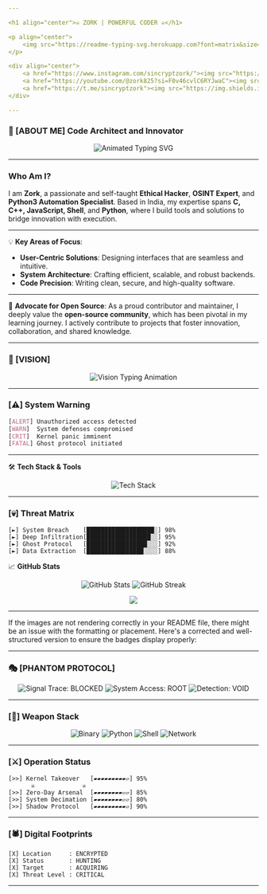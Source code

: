 ```yaml
---

<h1 align="center">☠️ ZORK | POWERFUL CODER ☠️</h1>

<p align="center">
    <img src="https://readme-typing-svg.herokuapp.com?font=matrix&size=28&duration=3000&color=FF0000&center=true&vCenter=true&lines=Zork+Automation+Specialist;Team+Sincryption;Advanced+Osint+Researcher;Zork+KING+TSN" alt="Typing SVG" />
</p>

<div align="center">
    <a href="https://www.instagram.com/sincryptzork/"><img src="https://img.shields.io/badge/Instagram-E4405F?style=for-the-badge&logo=instagram&logoColor=red&color=black"/></a>
    <a href="https://youtube.com/@zork825?si=F0v46cvlC6RYJwaC"><img src="https://img.shields.io/badge/YouTube-FF0000?style=for-the-badge&logo=youtube&logoColor=red&color=black"/></a>
    <a href="https://t.me/sincryptzork"><img src="https://img.shields.io/badge/Telegram-2CA5E0?style=for-the-badge&logo=telegram&logoColor=red&color=black"/></a>
</div>

---
```


### 🌟 [ABOUT ME] Code Architect and Innovator

<div align="center">
    <img src="https://readme-typing-svg.herokuapp.com?font=Source+Code+Pro&size=24&duration=3500&pause=1000&color=FF0000&center=true&vCenter=true&multiline=true&width=700&lines=👋+Greetings!+I+am+Zork.;💻+Ethical+Hacker+%7C+OSINT+Expert+%7C+Python3+Automation+Specialist;🎯+Transforming+Ideas+Into+Impactful+Code;🌌+Freelance+Software+Engineer+%7C+Open-Source+Advocate" alt="Animated Typing SVG">
</div>

---

### Who Am I?

I am **Zork**, a passionate and self-taught **Ethical Hacker**, **OSINT Expert**, and **Python3 Automation Specialist**. Based in India, my expertise spans **C, C++, JavaScript, Shell**, and **Python**, where I build tools and solutions to bridge innovation with execution.

---

💡 **Key Areas of Focus**:
- **User-Centric Solutions**: Designing interfaces that are seamless and intuitive.
- **System Architecture**: Crafting efficient, scalable, and robust backends.
- **Code Precision**: Writing clean, secure, and high-quality software.

---

🔗 **Advocate for Open Source**:
As a proud contributor and maintainer, I deeply value the **open-source community**, which has been pivotal in my learning journey. I actively contribute to projects that foster innovation, collaboration, and shared knowledge.

---

### 🌟 [VISION]

<div align="center">
    <img src="https://readme-typing-svg.herokuapp.com?font=Fira+Code&size=22&duration=3000&pause=1000&color=FFD700&center=true&vCenter=true&width=750&lines=Empowering+Technology+Through+Precision+and+Integrity;Inspiring+a+Better+Tomorrow+Through+Code" alt="Vision Typing Animation">
</div>

---

### [⚠️] System Warning
```css
[ALERT] Unauthorized access detected
[WARN]  System defenses compromised
[CRIT]  Kernel panic imminent
[FATAL] Ghost protocol initiated
```

---

🛠️ **Tech Stack & Tools**  
<p align="center"> <img src="https://skillicons.dev/icons?i=python,c,cpp,js,react,vue,linux,bash,mysql,firebase,git,github" alt="Tech Stack" /> </p>

---

### [💀] Threat Matrix
```text
[►] System Breach    [███████████████████░] 98%
[►] Deep Infiltration[██████████████████░░] 95%
[►] Ghost Protocol   [█████████████████░░░] 92%
[►] Data Extraction  [████████████████░░░░] 88%
```

📈 **GitHub Stats**  
<p align="center"> 
    <img src="https://github-readme-stats.vercel.app/api?username=samay825&show_icons=true&theme=highcontrast" alt="GitHub Stats" /> 
    <img src="https://github-readme-streak-stats.herokuapp.com/?user=samay825&theme=highcontrast" alt="GitHub Streak" /> 
</p>

<p align="center">
    <img src="https://github-profile-trophy.vercel.app/?username=samay825&theme=darkhub&no-frame=true&column=4&margin-w=15&margin-h=15&bg_color=000000&title_color=FF0000&no-bg=true"/>
</p>

---

If the images are not rendering correctly in your README file, there might be an issue with the formatting or placement. Here's a corrected and well-structured version to ensure the badges display properly:

---

### 🎭 [PHANTOM PROTOCOL]

<div align="center">
  <img src="https://img.shields.io/badge/Signal_Trace-BLOCKED-FF0000?style=flat-square&color=000000" alt="Signal Trace: BLOCKED" />
  <img src="https://img.shields.io/badge/System_Access-ROOT-FF0000?style=flat-square&color=000000" alt="System Access: ROOT" />
  <img src="https://img.shields.io/badge/Detection-VOID-FF0000?style=flat-square&color=000000" alt="Detection: VOID" />
</div>

---

### [🔪] Weapon Stack
<div align="center">
    
![Binary](https://img.shields.io/badge/-System_Decimation-FF0000?style=flat-square&logo=c%2B%2B&logoColor=white&color=black)
![Python](https://img.shields.io/badge/-Silent_Strike-FF0000?style=flat-square&logo=python&logoColor=white&color=black)
![Shell](https://img.shields.io/badge/-Root_Access-FF0000?style=flat-square&logo=gnu-bash&logoColor=white&color=black)
![Network](https://img.shields.io/badge/-Dark_Operations-FF0000?style=flat-square&logo=javascript&logoColor=white&color=black)
    
</div>

---

### [⚔️] Operation Status
```text
[>>] Kernel Takeover   [▰▰▰▰▰▰▰▰▰▱] 95%
    ⠀⠀☠️⠀⠀⠀⠀⠀⠀⠀⠀⠀⠀⠀☠️
[>>] Zero-Day Arsenal  [▰▰▰▰▰▰▰▰▱▱] 85%
[>>] System Decimation [▰▰▰▰▰▰▰▰▱▱] 80%
[>>] Shadow Protocol   [▰▰▰▰▰▰▰▰▰▱] 90%
```

---

### [🕷️] Digital Footprints
```ascii
[X] Location     : ENCRYPTED
[X] Status       : HUNTING
[X] Target       : ACQUIRING
[X] Threat Level : CRITICAL
```

---
